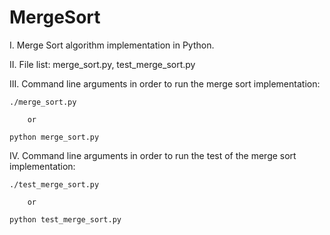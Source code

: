 # MergeSort
I. Merge Sort algorithm implementation in Python.

II. File list: merge_sort.py, test_merge_sort.py

III. Command line arguments in order to run the merge sort implementation:

	./merge_sort.py 

		or 

	python merge_sort.py

IV. Command line arguments in order to run the test of the merge sort implementation:

	./test_merge_sort.py 

		or 
	
	python test_merge_sort.py
